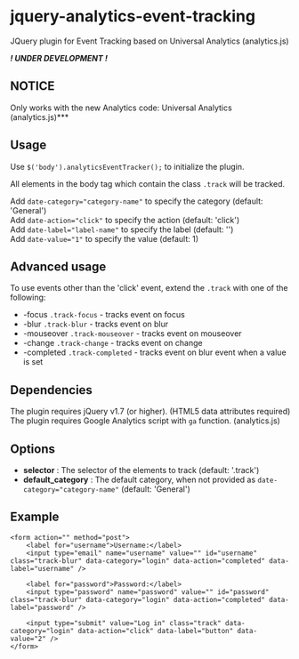 jquery-analytics-event-tracking
===============================

JQuery plugin for Event Tracking based on Universal Analytics (analytics.js)

***! UNDER DEVELOPMENT !***

NOTICE
------

Only works with the new Analytics code: Universal Analytics  (analytics.js)***

Usage
-----

Use `$('body').analyticsEventTracker();` to initialize the plugin. 

All elements in the body tag which contain the class `.track` will be tracked.

Add `date-category="category-name"` to specify the category (default: 'General')  
Add `date-action="click"` to specify the action (default: 'click')  
Add `date-label="label-name"` to specify the label (default: '')  
Add `date-value="1"` to specify the value (default: 1)

Advanced usage
-----

To use events other than the 'click' event, extend the `.track` with one of the following:
* -focus `.track-focus` - tracks event on focus 
* -blur `.track-blur` - tracks event on blur 
* -mouseover `.track-mouseover` - tracks event on mouseover 
* -change `.track-change` - tracks event on change
* -completed `.track-completed` - tracks event on blur event when a value is set

Dependencies
------------

The plugin requires jQuery v1.7 (or higher). (HTML5 data attributes required)
The plugin requires Google Analytics script with `ga` function. (analytics.js)

Options
-------

* **selector** :    	    The selector of the elements to track (default: '.track')
* **default_category** : 	The default category, when not provided as `date-category="category-name"` (default: 'General')

Example
-------

    <form action="" method="post">
  	    <label for="username">Username:</label>
        <input type="email" name="username" value="" id="username" class="track-blur" data-category="login" data-action="completed" data-label="username" />

        <label for="password">Password:</label>
        <input type="password" name="password" value="" id="password" class="track-blur" data-category="login" data-action="completed" data-label="password" />

        <input type="submit" value="Log in" class="track" data-category="login" data-action="click" data-label="button" data-value="2" />
    </form>
